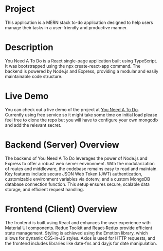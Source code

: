 # Project
This application is a MERN stack to-do application designed to help users manage their tasks in a user-friendly and productive manner.

# Description
You Need A To Do is a React single-page application built using TypeScript. It was bootstrapped using the npx create-react-app command. The backend is powered by Node.js and Express, providing a modular and easily maintainable code structure.

# Live Demo
You can check out a live demo of the project at [You Need A To Do](https://you-need-a-to-do.onrender.com/). Currently using free service so it might take some time on initial load please feel free to clone the repo but you will have to configure your own mongodb and add the relevant secret. 

# Backend (Server) Overview
The backend of You Need A To Do leverages the power of Node.js and Express to offer a robust web server environment. With the modularization of routes and middleware, the codebase remains easy to read and maintain. Key features include secure JSON Web Token (JWT) authentication, customizable environment variables via dotenv, and a custom MongoDB database connection function. This setup ensures secure, scalable data storage, and efficient request handling.

# Frontend (Client) Overview
The frontend is built using React and enhances the user experience with Material UI components. Redux Toolkit and React-Redux provide efficient state management. Styling is achieved using the Emotion library, which allows for dynamic CSS-in-JS styles. Axios is used for HTTP requests, and the frontend includes libraries like date-fns and dayjs for date manipulation.


